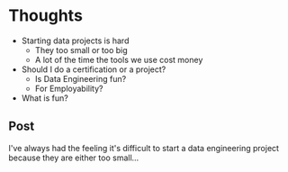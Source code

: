 # Thoughts

- Starting data projects is hard
  - They too small or too big
  - A lot of the time the tools we use cost money
- Should I do a certification or a project?
  - Is Data Engineering fun?
  - For Employability?
- What is fun?

## Post

I've always had the feeling it's difficult to start a data engineering project because they are either too small...

